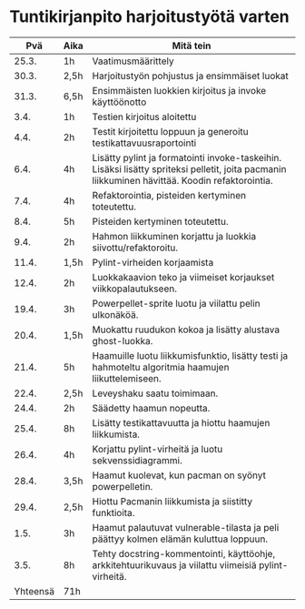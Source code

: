 # Tuntikirjanpito harjoitustyötä varten

|  Pvä  |  Aika  |  Mitä tein  |
|-------|--------|-------------|
| 25.3.  |  1h	 |  Vaatimusmäärittely |
| 30.3.  |  2,5h  | Harjoitustyön pohjustus ja ensimmäiset luokat|
| 31.3.  |  6,5h    | Ensimmäisten luokkien kirjoitus ja invoke käyttöönotto |
| 3.4.   |  1h    | Testien kirjoitus aloitettu |
| 4.4.   |  2h    | Testit kirjoitettu loppuun ja generoitu testikattavuusraportointi |
| 6.4.   |  4h    | Lisätty pylint ja formatointi invoke-taskeihin. Lisäksi lisätty spriteksi pelletit, joita pacmanin liikkuminen hävittää. Koodin refaktorointia. |
| 7.4.   |  4h    | Refaktorointia, pisteiden kertyminen toteutettu.|
| 8.4.   |  5h    | Pisteiden kertyminen toteutettu.|
| 9.4.   |  2h    | Hahmon liikkuminen korjattu ja luokkia siivottu/refaktoroitu. |
| 11.4.  |  1,5h  | Pylint-virheiden korjaamista | 
| 12.4.  |  2h    | Luokkakaavion teko ja viimeiset korjaukset viikkopalautukseen.|
| 19.4.  |  3h    | Powerpellet-sprite luotu ja viilattu pelin ulkonäköä.|
| 20.4.  |  1,5h  | Muokattu ruudukon kokoa ja lisätty alustava ghost-luokka. |
| 21.4.  |  5h    | Haamuille luotu liikkumisfunktio, lisätty testi ja hahmoteltu algoritmia haamujen liikuttelemiseen. |
| 22.4.  |  2,5h  | Leveyshaku saatu toimimaan. |
| 24.4.  |  2h    | Säädetty haamun nopeutta. |
| 25.4.  |  8h    | Lisätty testikattavuutta ja hiottu haamujen liikkumista.|
| 26.4.  |  4h    | Korjattu pylint-virheitä ja luotu sekvenssidiagrammi. |
| 28.4.  |  3,5h  | Haamut kuolevat, kun pacman on syönyt powerpelletin. |
| 29.4.  |  2,5h  | Hiottu Pacmanin liikkumista ja siistitty funktioita. |
| 1.5.   |  3h    | Haamut palautuvat vulnerable-tilasta ja peli päättyy kolmen elämän kuluttua loppuun. |
| 3.5.   |  8h    | Tehty docstring-kommentointi, käyttöohje, arkkitehtuurikuvaus ja viilattu viimeisiä pylint-virheitä. |
| Yhteensä | 71h |  |
